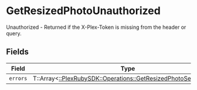 # GetResizedPhotoUnauthorized

Unauthorized - Returned if the X-Plex-Token is missing from the header or query.


## Fields

| Field                                                                                                                      | Type                                                                                                                       | Required                                                                                                                   | Description                                                                                                                |
| -------------------------------------------------------------------------------------------------------------------------- | -------------------------------------------------------------------------------------------------------------------------- | -------------------------------------------------------------------------------------------------------------------------- | -------------------------------------------------------------------------------------------------------------------------- |
| `errors`                                                                                                                   | T::Array<[::PlexRubySDK::Operations::GetResizedPhotoServerErrors](../../models/operations/getresizedphotoservererrors.md)> | :heavy_minus_sign:                                                                                                         | N/A                                                                                                                        |